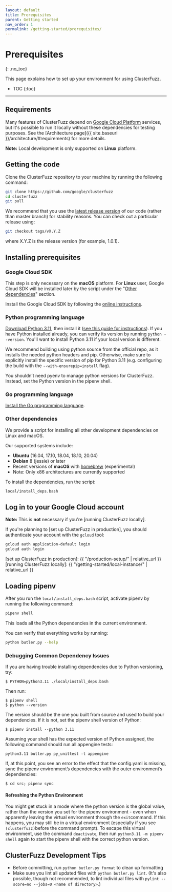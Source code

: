 ```yaml
---
layout: default
title: Prerequisites
parent: Getting started
nav_order: 1
permalink: /getting-started/prerequisites/
---
```


# Prerequisites

{: .no_toc}

This page explains how to set up your environment for using ClusterFuzz.

- TOC
{:toc}

---

## Requirements

Many features of ClusterFuzz depend on [Google Cloud
Platform](https://cloud.google.com) services, but it's possible to run it locally without these dependencies for testing purposes. See the [Architecture page]({{ site.baseurl }}/architecture/#requirements) for more details.

**Note:** Local development is only supported on **Linux** platform.

## Getting the code

Clone the ClusterFuzz repository to your machine by running the following command:

```bash
git clone https://github.com/google/clusterfuzz
cd clusterfuzz
git pull
```

We recommend that you use the [latest release
version](https://github.com/google/clusterfuzz/releases/latest) of our code
(rather than master branch) for stability reasons. You can check out a
particular release using:

```bash
git checkout tags/vX.Y.Z
```

where X.Y.Z is the release version (for example, 1.0.1).

## Installing prerequisites

### Google Cloud SDK

This step is only necessary on the **macOS** platform. For **Linux** user, Google Cloud SDK
will be installed later by the script under the "[Other dependencies](#other-dependencies)" section.

Install the Google Cloud SDK by following the [online
instructions](https://cloud.google.com/sdk/).

### Python programming language

[Download Python 3.11](https://www.python.org/downloads/release/python-3114/), then install it ([see this guide for instructions](https://realpython.com/installing-python/#how-to-build-python-from-source-code)).
If you have Python installed already, you can verify its version by running `python --version`.
You'll want to install Python 3.11 if your local version is different.

We recommend building using python source from the official repo, as it installs
the needed python headers and pip. Otherwise, make sure to explicitly install
the specific version of pip for Python 3.11 (e.g. configuring the build with the
`--with-ensurepip=install` flag).

You shouldn’t need pyenv to manage python versions for ClusterFuzz. Instead,
set the Python version in the pipenv shell.

### Go programming language

[Install the Go programming language](https://golang.org/doc/install).

### Other dependencies

We provide a script for installing all other development dependencies on Linux
and macOS.

Our supported systems include:

- **Ubuntu** (16.04, 17.10, 18.04, 18.10, 20.04)
- **Debian** 8 (jessie) or later
- Recent versions of **macOS** with [homebrew] (experimental)
- Note: Only x86 architectures are currently supported

To install the dependencies, run the script:

```bash
local/install_deps.bash
```

[homebrew]: https://brew.sh/

## Log in to your Google Cloud account

**Note:** This is **not** necessary if you're [running ClusterFuzz locally].

If you're planning to [set up ClusterFuzz in production], you should
authenticate your account with the `gcloud` tool:

```bash
gcloud auth application-default login
gcloud auth login
```

[set up ClusterFuzz in production]: {{ "/production-setup/" | relative_url }}
[running ClusterFuzz locally]: {{ "/getting-started/local-instance/" | relative_url }}

## Loading pipenv

After you run the `local/install_deps.bash` script, activate pipenv by running the following command:

```bash
pipenv shell
```

This loads all the Python dependencies in the current environment.

You can verify that everything works by running:

```bash
python butler.py --help
```

### Debugging Common Dependency Issues

If you are having trouble installing dependencies due to Python versioning, try:

```
$ PYTHON=python3.11 ./local/install_deps.bash
```

Then run:

```
$ pipenv shell
$ python --version
```

The version should be the one you built from source and used to build your dependencies. If it is not, set the pipenv shell version of Python:

```
$ pipenv install --python 3.11
```

Assuming your shell has the expected version of Python assigned, the following command should run all appengine tests:

```
python3.11 butler.py py_unittest -t appengine
```

If, at this point, you see an error to the effect that the config.yaml is missing, sync the pipenv environment’s dependencies with the outer environment’s dependencies:

```
$ cd src; pipenv sync
```

#### Refreshing the Python Environment

You might get stuck in a mode where the python version is the global value, rather than the version you set for the pipenv environment - even when apparently leaving the virtual environment through the `exit`command. If this happens, you may still be in a virtual environment (especially if you see `(clusterfuzz)`before the command prompt). To escape this virtual environment, use the command `deactivate`, then run `python3.11 -m pipenv shell` again to start the pipenv shell with the correct python version.

## ClusterFuzz Development Tips

- Before committing, run `python butler.py format` to clean up formatting
- Make sure you lint all updated files with `python butler.py lint`. (It's also possible, though not recommended, to lint individual files with `pylint --score=no --jobs=0 <name of directory>`.)
